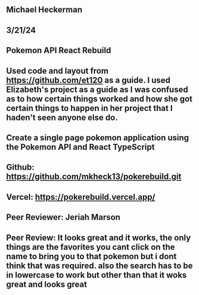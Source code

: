 ## Michael Heckerman
## 3/21/24
## Pokemon API React Rebuild

## Used code and layout from https://github.com/et120 as a guide. I used Elizabeth's project as a guide as I was confused as to how certain things worked and how she got certain things to happen in her project that I haden't seen anyone else do.  

## Create a single page pokemon application using the Pokemon API and React TypeScript

## Github: https://github.com/mkheck13/pokerebuild.git
## Vercel: https://pokerebuild.vercel.app/

## Peer Reviewer:  Jeriah Marson

## Peer Review:  It looks great and it works, the only things are the favorites you cant click on the name to bring you to that pokemon but i dont think that was required. also the search has to be in lowercase to work but other than that it woks great and looks great
